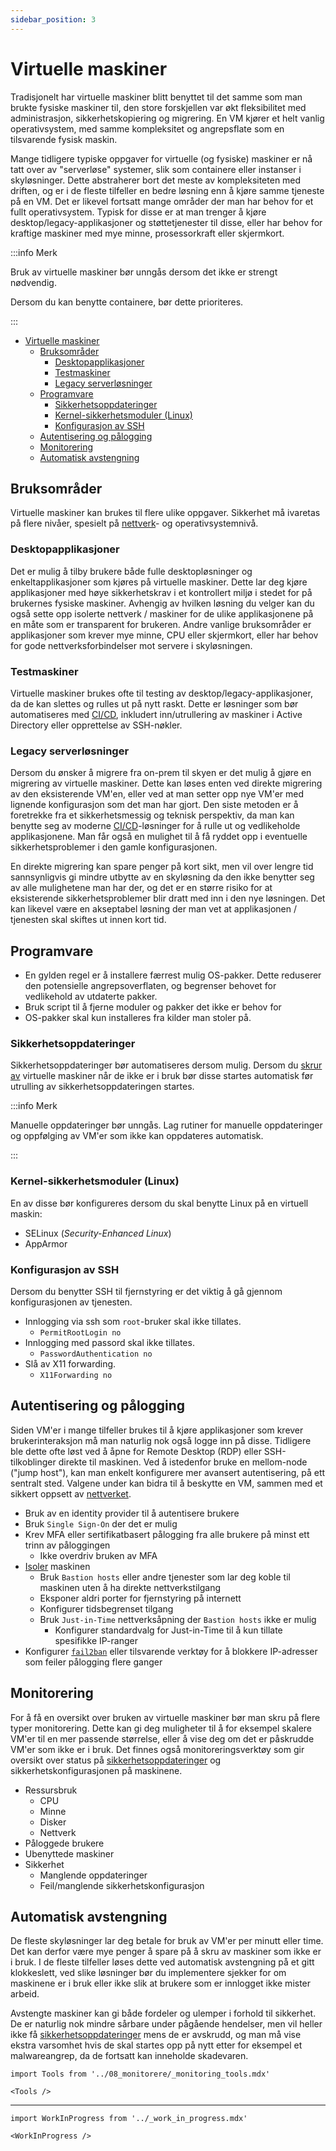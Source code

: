 ```yaml
---
sidebar_position: 3
---
```


# Virtuelle maskiner

Tradisjonelt har virtuelle maskiner blitt benyttet til det samme som man brukte fysiske maskiner til, den store forskjellen var økt fleksibilitet med administrasjon, sikkerhetskopiering og migrering. En VM kjører et helt vanlig operativsystem, med samme kompleksitet og angrepsflate som en tilsvarende fysisk maskin.

Mange tidligere typiske oppgaver for virtuelle (og fysiske) maskiner er nå tatt over av "serverløse" systemer, slik som containere eller instanser i skyløsninger. Dette abstraherer bort det meste av kompleksiteten med driften, og er i de fleste tilfeller en bedre løsning enn å kjøre samme tjeneste på en VM. Det er likevel fortsatt mange områder der man har behov for et fullt operativsystem. Typisk for disse er at man trenger å kjøre desktop/legacy-applikasjoner og støttetjenester til disse, eller har behov for kraftige maskiner med mye minne, prosessorkraft eller skjermkort.

:::info Merk

Bruk av virtuelle maskiner bør unngås dersom det ikke er strengt nødvendig.

Dersom du kan benytte containere, bør dette prioriteres.

:::

- [Virtuelle maskiner](#virtuelle-maskiner)
  - [Bruksområder](#bruksområder)
    - [Desktopapplikasjoner](#desktopapplikasjoner)
    - [Testmaskiner](#testmaskiner)
    - [Legacy serverløsninger](#legacy-serverløsninger)
  - [Programvare](#programvare)
    - [Sikkerhetsoppdateringer](#sikkerhetsoppdateringer)
    - [Kernel-sikkerhetsmoduler (Linux)](#kernel-sikkerhetsmoduler-linux)
    - [Konfigurasjon av SSH](#konfigurasjon-av-ssh)
  - [Autentisering og pålogging](#autentisering-og-pålogging)
  - [Monitorering](#monitorering)
  - [Automatisk avstengning](#automatisk-avstengning)

## Bruksområder

Virtuelle maskiner kan brukes til flere ulike oppgaver. Sikkerhet må ivaretas på flere nivåer, spesielt på [nettverk](../07_drifte/02_network.md)- og operativsystemnivå.

### Desktopapplikasjoner

Det er mulig å tilby brukere både fulle desktopløsninger og enkeltapplikasjoner som kjøres på virtuelle maskiner. Dette lar deg kjøre applikasjoner med høye sikkerhetskrav i et kontrollert miljø i stedet for på brukernes fysiske maskiner. Avhengig av hvilken løsning du velger kan du også sette opp isolerte nettverk / maskiner for de ulike applikasjonene på en måte som er transparent for brukeren. Andre vanlige bruksområder er applikasjoner som krever mye minne, CPU eller skjermkort, eller har behov for gode nettverksforbindelser mot servere i skyløsningen.

### Testmaskiner

Virtuelle maskiner brukes ofte til testing av desktop/legacy-applikasjoner, da de kan slettes og rulles ut på nytt raskt. Dette er løsninger som bør automatiseres med [CI/CD](../03_bygge/bruk-av-ci-cd.md), inkludert inn/utrullering av maskiner i Active Directory eller opprettelse av SSH-nøkler.

### Legacy serverløsninger

Dersom du ønsker å migrere fra on-prem til skyen er det mulig å gjøre en migrering av virtuelle maskiner. Dette kan løses enten ved direkte migrering av den eksisterende VM'en, eller ved at man setter opp nye VM'er med lignende konfigurasjon som det man har gjort. Den siste metoden er å foretrekke fra et sikkerhetsmessig og teknisk perspektiv, da man kan benytte seg av moderne [CI/CD](../03_bygge/bruk-av-ci-cd.md)-løsninger for å rulle ut og vedlikeholde applikasjonene. Man får også en mulighet til å få ryddet opp i eventuelle sikkerhetsproblemer i den gamle konfigurasjonen.

En direkte migrering kan spare penger på kort sikt, men vil over lengre tid sannsynligvis gi mindre utbytte av en skyløsning da den ikke benytter seg av alle mulighetene man har der, og det er en større risiko for at eksisterende sikkerhetsproblemer blir dratt med inn i den nye løsningen. Det kan likevel være en akseptabel løsning der man vet at applikasjonen / tjenesten skal skiftes ut innen kort tid.

## Programvare

- En gylden regel er å installere færrest mulig OS-pakker. Dette reduserer den potensielle angrepsoverflaten, og begrenser behovet for vedlikehold av utdaterte pakker.
- Bruk script til å fjerne moduler og pakker det ikke er behov for
- OS-pakker skal kun installeres fra kilder man stoler på.

### Sikkerhetsoppdateringer

Sikkerhetsoppdateringer bør automatiseres dersom mulig. Dersom du [skrur av](#automatisk-avstengning) virtuelle maskiner når de ikke er i bruk bør disse startes automatisk før utrulling av sikkerhetsoppdateringen startes.

:::info Merk

Manuelle oppdateringer bør unngås. Lag rutiner for manuelle oppdateringer og oppfølging av VM'er som ikke kan oppdateres automatisk.

:::

### Kernel-sikkerhetsmoduler (Linux)

En av disse bør konfigureres dersom du skal benytte Linux på en virtuell maskin:

- SELinux (*Security-Enhanced Linux*)
- AppArmor

### Konfigurasjon av SSH

Dersom du benytter SSH til fjernstyring er det viktig å gå gjennom konfigurasjonen av tjenesten.

- Innlogging via ssh som `root`-bruker skal ikke tillates.
  - `PermitRootLogin no`
- Innlogging med passord skal ikke tillates.
  - `PasswordAuthentication no`
- Slå av X11 forwarding.
  - `X11Forwarding no`

## Autentisering og pålogging

Siden VM'er i mange tilfeller brukes til å kjøre applikasjoner som krever brukerinteraksjon må man naturlig nok også logge inn på disse. Tidligere ble dette ofte løst ved å åpne for Remote Desktop (RDP) eller SSH-tilkoblinger direkte til maskinen. Ved å istedenfor bruke en mellom-node ("jump host"), kan man enkelt konfigurere mer avansert autentisering, på ett sentralt sted. Valgene under kan bidra til å beskytte en VM, sammen med et sikkert oppsett av [nettverket](../07_drifte/02_network.md).

- Bruk av en identity provider til å autentisere brukere
- Bruk `Single Sign-On` der det er mulig
- Krev MFA eller sertifikatbasert pålogging fra alle brukere på minst ett trinn av påloggingen
  - Ikke overdriv bruken av MFA
- [Isoler](../07_drifte/02_network.md#isolasjon-av-tjenester) maskinen
  - Bruk `Bastion hosts` eller andre tjenester som lar deg koble til maskinen uten å ha direkte nettverkstilgang
  - Eksponer aldri porter for fjernstyring på internett
  - Konfigurer tidsbegrenset tilgang
  - Bruk `Just-in-Time` nettverksåpning der `Bastion hosts` ikke er mulig
    - Konfigurer standardvalg for Just-in-Time til å kun tillate spesifikke IP-ranger
- Konfigurer [`fail2ban`](https://www.fail2ban.org/wiki/index.php/Main_Page) eller tilsvarende verktøy for å blokkere IP-adresser som feiler pålogging flere ganger

## Monitorering

For å få en oversikt over bruken av virtuelle maskiner bør man skru på flere typer monitorering. Dette kan gi deg muligheter til å for eksempel skalere VM'er til en mer passende størrelse, eller å vise deg om det er påskrudde VM'er som ikke er i bruk. Det finnes også monitoreringsverktøy som gir oversikt over status på [sikkerhetsoppdateringer](#sikkerhetsoppdateringer) og sikkerhetskonfigurasjonen på maskinene.

- Ressursbruk
  - CPU
  - Minne
  - Disker
  - Nettverk
- Påloggede brukere
- Ubenyttede maskiner
- Sikkerhet
  - Manglende oppdateringer
  - Feil/manglende sikkerhetskonfigurasjon

## Automatisk avstengning

De fleste skyløsninger lar deg betale for bruk av VM'er per minutt eller time. Det kan derfor være mye penger å spare på å skru av maskiner som ikke er i bruk. I de fleste tilfeller løses dette ved automatisk avstengning på et gitt klokkeslett, ved slike løsninger bør du implementere sjekker for om maskinene er i bruk eller ikke slik at brukere som er innlogget ikke mister arbeid.

Avstengte maskiner kan gi både fordeler og ulemper i forhold til sikkerhet. De er naturlig nok mindre sårbare under pågående hendelser, men vil heller ikke få [sikkerhetsoppdateringer](#sikkerhetsoppdateringer) mens de er avskrudd, og man må vise ekstra varsomhet hvis de skal startes opp på nytt etter for eksempel et malwareangrep, da de fortsatt kan inneholde skadevaren.

```mdx-code-block
import Tools from '../08_monitorere/_monitoring_tools.mdx'

<Tools />
```

---

```mdx-code-block
import WorkInProgress from '../_work_in_progress.mdx'

<WorkInProgress />
```
